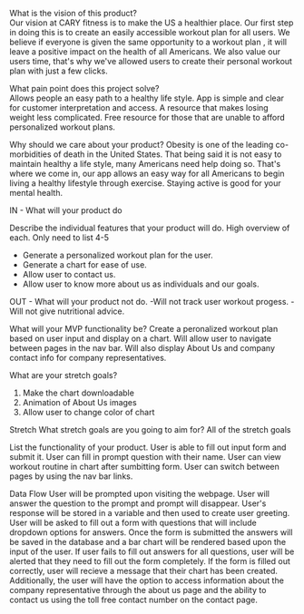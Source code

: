 What is the vision of this product?  
Our vision at CARY fitness is to make the US a healthier place. Our first step in doing this is to create an easily accessible workout plan for all users. We believe if everyone is given the same opportunity to a workout plan , it will leave a positive impact on the health of all Americans. We also value our users time, that's why we've allowed users to create their personal workout plan with just a few clicks.

What pain point does this project solve?  
Allows people an easy path to a healthy life style. App is simple and clear for customer interpretation and access. A resource that makes losing weight less complicated. Free resource for those that are unable to afford personalized workout plans.
 
Why should we care about your product?
Obesity is one of the leading co-morbidities of death in the United States. That being said it is not easy to maintain healthy a life style, many Americans need help doing so. That's where we come in, our app allows an easy way for all Americans to begin living a healthy lifestyle through exercise. Staying active is good for your mental health. 


IN - What will your product do

Describe the individual features that your product will do.
High overview of each. Only need to list 4-5
- Generate a personalized workout plan for the user.
- Generate a chart for ease of use.
- Allow user to contact us.
- Allow user to know more about us as individuals and our goals.

OUT - What will your product not do.
-Will not track user workout progess.
-Will not give nutritional advice.

What will your MVP functionality be?
Create a peronalized workout plan based on user input and display on a chart.
Will allow user to navigate between pages in the nav bar.
Will also display About Us and company contact info for company representatives.

What are your stretch goals?
1. Make the chart downloadable
2. Animation of About Us images
3. Allow user to change color of chart

Stretch
What stretch goals are you going to aim for?
All of the stretch goals

List the functionality of your product.
User is able to fill out input form and submit it.
User can fill in prompt question with their name.
User can view workout routine in chart after sumbitting form.
User can switch between pages by using the nav bar links.

Data Flow
User will be prompted upon visiting the webpage. User will answer the question to the prompt and prompt will disappear. User's response will be stored in a variable and then used to create user greeting. User will be asked to fill out a form with questions that will include dropdown options for answers. Once the form is submitted the answers will be saved in the database and a bar chart will be rendered based upon the input of the user. If user fails to fill out answers for all questions, user will be alerted that they need to fill out the form completely. If the form is filled out correctly, user will recieve a message that their chart has been created. Additionally, the user will have the option to access information about the company representative through the about us page and the ability to contact us using the toll free contact number on the contact page.



